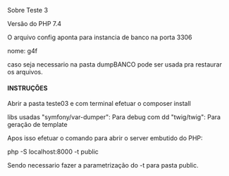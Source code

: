 Sobre Teste 3

Versão do PHP 7.4

O arquivo config aponta para instancia de banco na porta 3306

nome: g4f

caso seja necessario na pasta dumpBANCO pode ser usada pra restaurar os arquivos.

#### INSTRUÇÕES ####

Abrir a pasta teste03 e com terminal efetuar o composer install

libs usadas
"symfony/var-dumper": Para debug com dd
"twig/twig": Para geração de template

Apos isso efetuar o comando para abrir o server embutido do PHP:

php -S localhost:8000 -t public

Sendo necessario fazer a parametrização do -t para pasta public.


